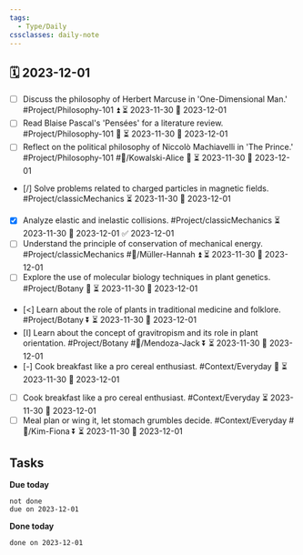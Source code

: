 ```yaml
---
tags:
  - Type/Daily
cssclasses: daily-note
---
```


## 🗓️ 2023-12-01

- [ ] Discuss the philosophy of Herbert Marcuse in 'One-Dimensional Man.' #Project/Philosophy-101 ⏫ ⏳ 2023-11-30 📅 2023-12-01
- [ ] Read Blaise Pascal's 'Pensées' for a literature review. #Project/Philosophy-101 🔺 ⏳ 2023-11-30 📅 2023-12-01
- [ ] Reflect on the political philosophy of Niccolò Machiavelli in 'The Prince.' #Project/Philosophy-101 #👤/Kowalski-Alice 🔼 ⏳ 2023-11-30 📅 2023-12-01
- [/] Solve problems related to charged particles in magnetic fields. #Project/classicMechanics ⏳ 2023-11-30 📅 2023-12-01
- [x] Analyze elastic and inelastic collisions. #Project/classicMechanics ⏳ 2023-11-30 📅 2023-12-01 ✅ 2023-12-01
- [ ] Understand the principle of conservation of mechanical energy. #Project/classicMechanics #👤/Müller-Hannah ⏫ ⏳ 2023-11-30 📅 2023-12-01
- [ ] Explore the use of molecular biology techniques in plant genetics. #Project/Botany 🔼 ⏳ 2023-11-30 📅 2023-12-01
- [<] Learn about the role of plants in traditional medicine and folklore. #Project/Botany ⏬ ⏳ 2023-11-30 📅 2023-12-01
- [I] Learn about the concept of gravitropism and its role in plant orientation. #Project/Botany #👤/Mendoza-Jack ⏬ ⏳ 2023-11-30 📅 2023-12-01
- [-] Cook breakfast like a pro cereal enthusiast. #Context/Everyday 🔼 ⏳ 2023-11-30 📅 2023-12-01
- [ ] Cook breakfast like a pro cereal enthusiast. #Context/Everyday ⏳ 2023-11-30 📅 2023-12-01
- [ ] Meal plan or wing it, let stomach grumbles decide. #Context/Everyday #👤/Kim-Fiona ⏬ ⏳ 2023-11-30 📅 2023-12-01

## Tasks

**Due today**

```tasks
not done
due on 2023-12-01
```

**Done today**

```tasks
done on 2023-12-01
```
            